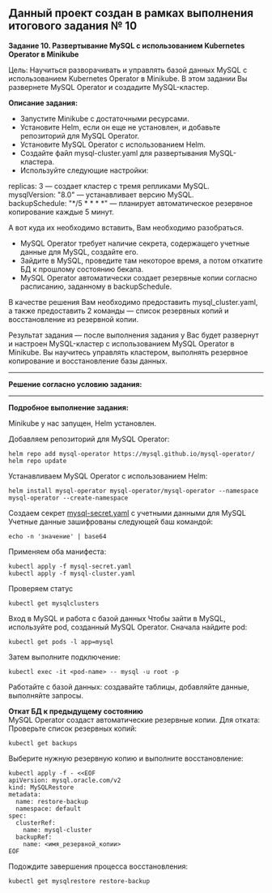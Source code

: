 **Данный проект создан в рамках выполнения итогового задания № 10**
---

**Задание 10. Развертывание MySQL с использованием Kubernetes Operator в Minikube** <br>

Цель: Научиться разворачивать и управлять базой данных MySQL с использованием Kubernetes Operator в Minikube. В этом задании Вы развернете MySQL Operator и создадите MySQL-кластер.

**Описание задания:** <br>
* Запустите Minikube с достаточными ресурсами.
* Установите Helm, если он еще не установлен, и добавьте репозиторий для MySQL Operator.
* Установите MySQL Operator с использованием Helm.
* Создайте файл mysql-cluster.yaml для развертывания MySQL-кластера.
* Используйте следующие настройки: <br>

replicas: 3 — создает кластер с тремя репликами MySQL. <br>
mysqlVersion: "8.0" — устанавливает версию MySQL. <br>
backupSchedule: "*/5 * * * *" — планирует автоматическое резервное копирование каждые 5 минут. <br>

А вот куда их необходимо вставить, Вам необходимо разобраться.

* MySQL Operator требует наличие секрета, содержащего учетные данные для MySQL, создайте его.
* Зайдите в MySQL, проведите там некоторое время, а потом откатите БД к прошлому состоянию бекапа.
* MySQL Operator автоматически создает резервные копии согласно расписанию, заданному в backupSchedule.

В качестве решения Вам необходимо предоставить mysql_cluster.yaml, а также предоставить 2 команды — список резервных копий и восстановление из резервной копии. <br>

Результат задания — после выполнения задания у Вас будет развернут и настроен MySQL-кластер с использованием MySQL Operator в Minikube. Вы научитесь управлять кластером, выполнять резервное копирование и восстановление базы данных.

---

**Решение согласно условию задания:** <br>





---

**Подробное выполнение задания:** <br>

Minikube у нас запущен, Helm установлен.

Добавляем репозиторий для MySQL Operator:
```
helm repo add mysql-operator https://mysql.github.io/mysql-operator/
helm repo update
```
Устанавливаем MySQL Operator с использованием Helm:
```
helm install mysql-operator mysql-operator/mysql-operator --namespace mysql-operator --create-namespace
```



Создаем секрет [mysql-secret.yaml](https://github.com/Mahach22/final_attestation/blob/main/10/mysql-secret.yaml) с учетными данными для MySQL 
Учетные данные зашифрованы следующей баш командой:
```
echo -n 'значение' | base64
```

Применяем оба манифеста:
```
kubectl apply -f mysql-secret.yaml
kubectl apply -f mysql-cluster.yaml
```
Проверяем статус
```
kubectl get mysqlclusters
```


Вход в MySQL и работа с базой данных
Чтобы зайти в MySQL, используйте pod, созданный MySQL Operator. Сначала найдите pod:
```
kubectl get pods -l app=mysql
```
Затем выполните подключение:
```
kubectl exec -it <pod-name> -- mysql -u root -p
```
Работайте с базой данных: создавайте таблицы, добавляйте данные, выполняйте запросы.


**Откат БД к предыдущему состоянию** <br>
MySQL Operator создаст автоматические резервные копии. Для отката:
Проверьте список резервных копий:
```
kubectl get backups
```
Выберите нужную резервную копию и выполните восстановление:
```
kubectl apply -f - <<EOF
apiVersion: mysql.oracle.com/v2
kind: MySQLRestore
metadata:
  name: restore-backup
  namespace: default
spec:
  clusterRef:
    name: mysql-cluster
  backupRef:
    name: <имя_резервной_копии>
EOF
```
Подождите завершения процесса восстановления:
```
kubectl get mysqlrestore restore-backup
```


